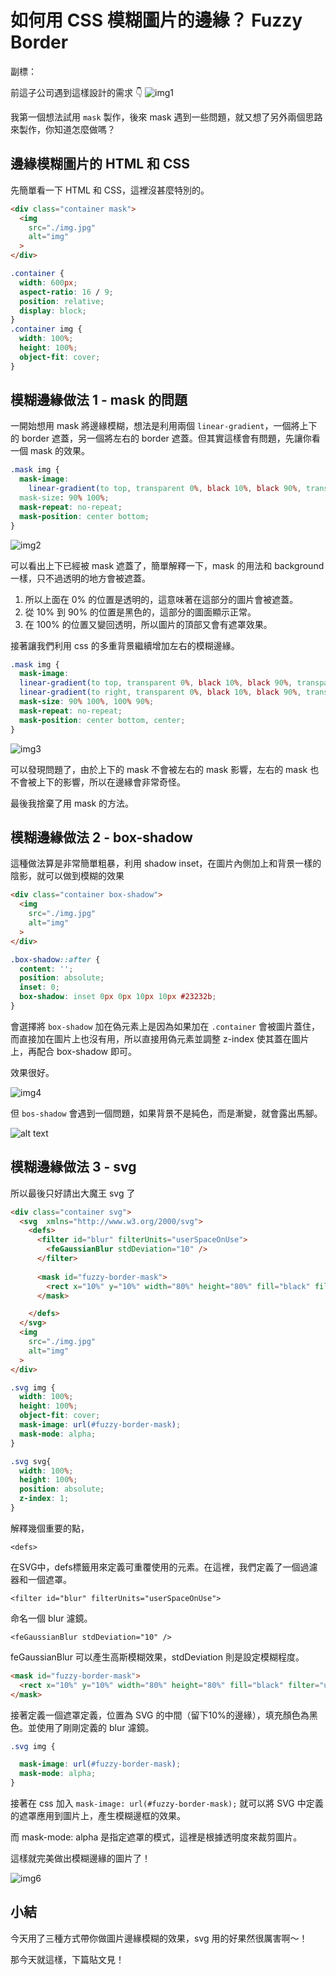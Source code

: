 # 如何用 CSS 模糊圖片的邊緣？ Fuzzy Border
副標：

前這子公司遇到這樣設計的需求 👇
![img1](./assets/1.png)

我第一個想法試用 `mask` 製作，後來 mask 遇到一些問題，就又想了另外兩個思路來製作，你知道怎麼做嗎？

## 邊緣模糊圖片的 HTML 和 CSS
先簡單看一下 HTML 和 CSS，這裡沒甚麼特別的。
```html
<div class="container mask">
  <img
    src="./img.jpg"
    alt="img"
  >
</div>
```

```css
.container {
  width: 600px;
  aspect-ratio: 16 / 9;
  position: relative;
  display: block;
}
.container img {
  width: 100%;
  height: 100%;
  object-fit: cover;
}
```
## 模糊邊緣做法 1 - mask 的問題
一開始想用 mask 將邊緣模糊，想法是利用兩個 `linear-gradient`，一個將上下的 border 遮蓋，另一個將左右的 border 遮蓋。但其實這樣會有問題，先讓你看一個 mask 的效果。
```css
.mask img {
  mask-image: 
    linear-gradient(to top, transparent 0%, black 10%, black 90%, transparent 100%), 
  mask-size: 90% 100%;
  mask-repeat: no-repeat;
  mask-position: center bottom;
}
```
![img2](./assets/2.png)

可以看出上下已經被 mask 遮蓋了，簡單解釋一下，mask 的用法和 background 一樣，只不過透明的地方會被遮蓋。

1. 所以上面在 0% 的位置是透明的，這意味著在這部分的圖片會被遮蓋。
2. 從 10% 到 90% 的位置是黑色的，這部分的圖面顯示正常。
3. 在 100% 的位置又變回透明，所以圖片的頂部又會有遮罩效果。

接著讓我們利用 css 的多重背景繼續增加左右的模糊邊緣。

```css
.mask img {
  mask-image: 
  linear-gradient(to top, transparent 0%, black 10%, black 90%, transparent 100%), 
  linear-gradient(to right, transparent 0%, black 10%, black 90%, transparent 100%);
  mask-size: 90% 100%, 100% 90%;
  mask-repeat: no-repeat;
  mask-position: center bottom, center;
}
```
![img3](./assets/3.png)

可以發現問題了，由於上下的 mask 不會被左右的 mask 影響，左右的 mask 也不會被上下的影響，所以在邊緣會非常奇怪。

最後我捨棄了用 mask 的方法。

## 模糊邊緣做法 2 - box-shadow
這種做法算是非常簡單粗暴，利用 shadow inset，在圖片內側加上和背景一樣的陰影，就可以做到模糊的效果
```html
<div class="container box-shadow">
  <img
    src="./img.jpg"
    alt="img"
  >
</div>
```
```css
.box-shadow::after {
  content: '';
  position: absolute;
  inset: 0;
  box-shadow: inset 0px 0px 10px 10px #23232b;
}
```

會選擇將 `box-shadow` 加在偽元素上是因為如果加在 `.container` 會被圖片蓋住，而直接加在圖片上也沒有用，所以直接用偽元素並調整 z-index 使其蓋在圖片上，再配合 box-shadow 即可。

效果很好。

![img4](./assets/4.png)

但 `bos-shadow` 會遇到一個問題，如果背景不是純色，而是漸變，就會露出馬腳。

![alt text](./assets/5.png)

## 模糊邊緣做法 3 - svg

所以最後只好請出大魔王 svg 了

```html
<div class="container svg">
  <svg  xmlns="http://www.w3.org/2000/svg">
    <defs>
      <filter id="blur" filterUnits="userSpaceOnUse">
        <feGaussianBlur stdDeviation="10" />
      </filter>
  
      <mask id="fuzzy-border-mask">
        <rect x="10%" y="10%" width="80%" height="80%" fill="black" filter="url(#blur)" />
      </mask>

    </defs>
  </svg>
  <img
    src="./img.jpg"
    alt="img"
  >
</div>
```
```css
.svg img {
  width: 100%;
  height: 100%;
  object-fit: cover;
  mask-image: url(#fuzzy-border-mask);
  mask-mode: alpha;
}

.svg svg{
  width: 100%;
  height: 100%;
  position: absolute;
  z-index: 1;
} 
```
解釋幾個重要的點，

`<defs>`

在SVG中，defs標籤用來定義可重覆使用的元素。在這裡，我們定義了一個過濾器和一個遮罩。

`<filter id="blur" filterUnits="userSpaceOnUse">`

命名一個 blur 濾鏡。

`<feGaussianBlur stdDeviation="10" />`

feGaussianBlur 可以產生高斯模糊效果，stdDeviation 則是設定模糊程度。

```html
<mask id="fuzzy-border-mask">
  <rect x="10%" y="10%" width="80%" height="80%" fill="black" filter="url(#blur)" />
</mask>
```

接著定義一個遮罩定義，位置為 SVG 的中間（留下10%的邊緣），填充顏色為黑色。並使用了剛剛定義的 blur 濾鏡。

```css
.svg img {

  mask-image: url(#fuzzy-border-mask);
  mask-mode: alpha;
}
```
接著在 css 加入 `mask-image: url(#fuzzy-border-mask);` 就可以將 SVG 中定義的遮罩應用到圖片上，產生模糊邊框的效果。

而 mask-mode: alpha 是指定遮罩的模式，這裡是根據透明度來裁剪圖片。

這樣就完美做出模糊邊緣的圖片了！

![img6](./assets/6.png)

## 小結

今天用了三種方式帶你做圖片邊緣模糊的效果，svg 用的好果然很厲害啊～！

那今天就這樣，下篇貼文見！